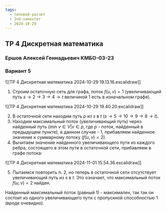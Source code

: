 ```yaml
---
tags:
  - типовой-расчет
  - 2nd-semester
  - 2024-10-29
---
```


## ТР 4 Дискретная математика

### Ершов Алексей Геннадьевич КМБО-03-23

### Вариант 5

![[ТР 4 Дискретная математика 2024-10-29 19.13.16.excalidraw]]


1. Строим остаточную сеть для графа, поток $f(u,v) = 1$ (увеличивающий путь $s\to 2\to 3\to 4\to t$ величиной 1 есть в изначальном графе).

![[ТР 4 Дискретная математика 2024-10-29 19.40.20.excalidraw]]

2. В остаточной сети находим путь $p$ из $s$ в $t$ ($s \to 5 \to 10 \to 9 \to 8 \to t$).
3. Находим максимальный поток (увеличивающий путь) через найденный путь ($\mathrm{min} \ v \in V | v \in p$, где $p$ - поток, найденный в предыдущем пункте), в данном случае - 1, прибавляем найденное значение к суммарному потоку ($f(u,v) = 2$).
4. Вычитаем значение найденного увеличивающего пути из каждого ребра, состоящего в этом пути в остаточной сети, прибавляем  в графе потока:

![[ТР 4 Дискретная математика 2024-11-01 15.54.36.excalidraw]]

5. Пытаемся повторить п. 2, но теперь в остаточной сети отсутствует увеличивающий путь из $s$ в $t$. Это означает, что максимальный поток $f(u,v) = 2$ найден.

Найденный максимальный поток (равный 1)  - максимален, так так он состоит из одного увеличивающего пути с пропускной способностью 1 (вроде очевидно).